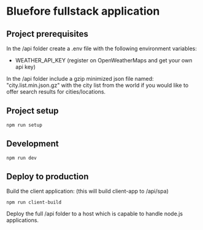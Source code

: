 # Bluefore fullstack application

## Project prerequisites
In the /api folder create a .env file with the following environment variables:
 - WEATHER_API_KEY (register on OpenWeatherMaps and get your own api key)

In the /api folder include a gzip minimized json file named: "city.list.min.json.gz" with the city list from the world if you would like to offer search results for cities/locations.

## Project setup
```
npm run setup
```

## Development
```
npm run dev
```

## Deploy to production
Build the client application: (this will build client-app to /api/spa)
```
npm run client-build
```
Deploy the full /api folder to a host which is capable to handle node.js applications.